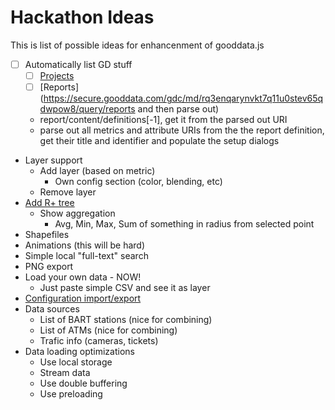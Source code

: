 # Hackathon Ideas

This is list of possible ideas for enhancenment of gooddata.js

- [ ] Automatically list GD stuff
  - [ ] [Projects](https://secure.gooddata.com/gdc/md/)
  - [ ] [Reports](https://secure.gooddata.com/gdc/md/rq3enqarynvkt7q11u0stev65qdwpow8/query/reports and then parse out)
  -  report/content/definitions[-1], get it from the parsed out URI
  - parse out all metrics and attribute URIs from the the report definition, get their title and identifier and populate the setup dialogs
- Layer support
  - Add layer (based on metric)
    - Own config section (color, blending, etc)
  - Remove layer
- [Add R+ tree](https://github.com/mourner/rbush)
  - Show aggregation 
    - Avg, Min, Max, Sum of something in radius from selected point
- Shapefiles
- Animations (this will be hard)
- Simple local "full-text" search
- PNG export
- Load your own data - NOW!
  - Just paste simple CSV and see it as layer
- [Configuration import/export](http://workshop.chromeexperiments.com/examples/gui/#5--Saving-Values)
- Data sources
  - List of BART stations (nice for combining)
  - List of ATMs (nice for combining)
  - Trafic info (cameras, tickets)
- Data loading optimizations
  - Use local storage
  - Stream data
  - Use double buffering
  - Use preloading

